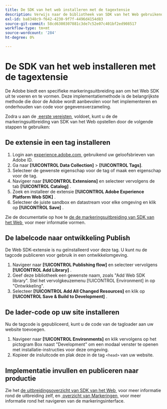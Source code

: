 ```yaml
---
title: De SDK van het web installeren met de tagextensie
description: Verwijs naar de bibliotheek van SDK van het Web gebruikend de Inzameling van Gegevens van Adobe Experience Cloud.
exl-id: ba8348c9-f642-4230-9f7f-4496d4154d83
source-git-commit: 58cd6300307881c3de7c52e07c401bf2ed908517
workflow-type: tm+mt
source-wordcount: '284'
ht-degree: 0%

---
```


# De SDK van het web installeren met de tagextensie

De Adobe biedt een specifieke markeringsuitbreiding aan om het Web SDK uit te voeren en te vormen. Deze implementatiemethode is de belangrijkste methode die door de Adobe wordt aanbevolen voor het implementeren en onderhouden van code voor gegevensverzameling.

Zodra u aan de [&#x200B; eerste vereisten &#x200B;](overview.md) voldoet, kunt u de de markeringsuitbreiding van SDK van het Web opstellen door de volgende stappen te gebruiken:

## De extensie in een tag installeren

1. Login aan [&#x200B; experience.adobe.com &#x200B;](https://experience.adobe.com) gebruikend uw geloofsbrieven van Adobe ID.
1. Ga naar **[!UICONTROL Data Collection]** > **[!UICONTROL Tags]**.
1. Selecteer de gewenste eigenschap voor de tag of maak een eigenschap voor de tag.
1. Navigeer naar **[!UICONTROL Extensions]** en selecteer vervolgens de tab **[!UICONTROL Catalog]** .
1. Zoek en installeer de extensie **[!UICONTROL Adobe Experience Platform Web SDK]** .
1. Selecteer de juiste sandbox en datastream voor elke omgeving en klik op **[!UICONTROL Save]** .

Zie de documentatie op hoe te [&#x200B; de de markeringsuitbreiding van SDK van het Web &#x200B;](../../tags/extensions/client/web-sdk/web-sdk-extension-configuration.md) voor meer informatie vormen.

## De labelcode naar ontwikkeling Publish

De Web SDK-extensie is nu geïnstalleerd voor deze tag. U kunt nu de tagcode publiceren voor gebruik in een ontwikkelomgeving.

1. Navigeer naar **[!UICONTROL Publishing flow]** en selecteer vervolgens **[!UICONTROL Add Library]** .
1. Geef deze bibliotheek een gewenste naam, zoals &quot;Add Web SDK library&quot;. Stel het vervolgkeuzemenu [!UICONTROL Environment] in op &quot;Ontwikkeling&quot;.
1. Selecteer **[!UICONTROL Add All Changed Resources]** en klik op **[!UICONTROL Save & Build to Development]** .

## De lader-code op uw site installeren

Nu de tagcode is gepubliceerd, kunt u de code van de tagloader aan uw website toevoegen.

1. Navigeer naar **[!UICONTROL Environments]** en klik vervolgens op het pictogram Box naast &quot;Development&quot; om een modaal venster te openen met installatie-instructies voor deze omgeving.
1. Kopieer de insluitcode en plak deze in de tag `<head>` van uw website.

## Implementatie invullen en publiceren naar productie

Zie het [&#x200B; de uitbreidingsoverzicht van SDK van het Web &#x200B;](../../tags/extensions/client/web-sdk/overview.md) voor meer informatie rond de uitbreiding zelf, en [&#x200B; overzicht van Markeringen &#x200B;](../../tags/home.md) voor meer informatie rond het navigeren van de markeringsinterface.
